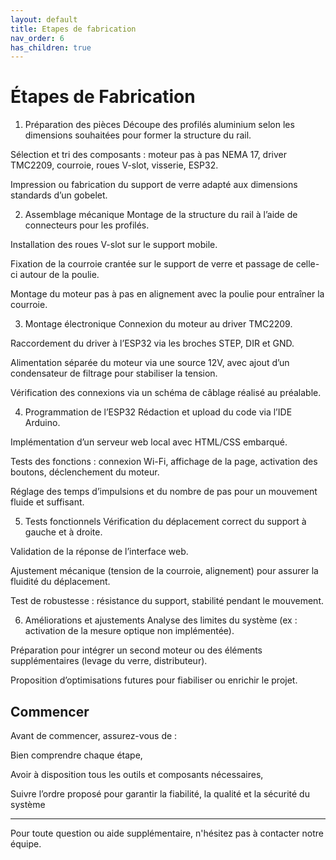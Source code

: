```yaml
---
layout: default
title: Etapes de fabrication
nav_order: 6
has_children: true
---
```


# Étapes de Fabrication
1. Préparation des pièces
Découpe des profilés aluminium selon les dimensions souhaitées pour former la structure du rail.

Sélection et tri des composants : moteur pas à pas NEMA 17, driver TMC2209, courroie, roues V-slot, visserie, ESP32.

Impression ou fabrication du support de verre adapté aux dimensions standards d’un gobelet.

2. Assemblage mécanique
Montage de la structure du rail à l’aide de connecteurs pour les profilés.

Installation des roues V-slot sur le support mobile.

Fixation de la courroie crantée sur le support de verre et passage de celle-ci autour de la poulie.

Montage du moteur pas à pas en alignement avec la poulie pour entraîner la courroie.

3. Montage électronique
Connexion du moteur au driver TMC2209.

Raccordement du driver à l’ESP32 via les broches STEP, DIR et GND.

Alimentation séparée du moteur via une source 12V, avec ajout d’un condensateur de filtrage pour stabiliser la tension.

Vérification des connexions via un schéma de câblage réalisé au préalable.

4. Programmation de l’ESP32
Rédaction et upload du code via l’IDE Arduino.

Implémentation d’un serveur web local avec HTML/CSS embarqué.

Tests des fonctions : connexion Wi-Fi, affichage de la page, activation des boutons, déclenchement du moteur.

Réglage des temps d’impulsions et du nombre de pas pour un mouvement fluide et suffisant.

5. Tests fonctionnels
Vérification du déplacement correct du support à gauche et à droite.

Validation de la réponse de l’interface web.

Ajustement mécanique (tension de la courroie, alignement) pour assurer la fluidité du déplacement.

Test de robustesse : résistance du support, stabilité pendant le mouvement.

6. Améliorations et ajustements
Analyse des limites du système (ex : activation de la mesure optique non implémentée).

Préparation pour intégrer un second moteur ou des éléments supplémentaires (levage du verre, distributeur).

Proposition d’optimisations futures pour fiabiliser ou enrichir le projet.

## Commencer

Avant de commencer, assurez-vous de :

Bien comprendre chaque étape,

Avoir à disposition tous les outils et composants nécessaires,

Suivre l’ordre proposé pour garantir la fiabilité, la qualité et la sécurité du système

---

Pour toute question ou aide supplémentaire, n'hésitez pas à contacter notre équipe.
